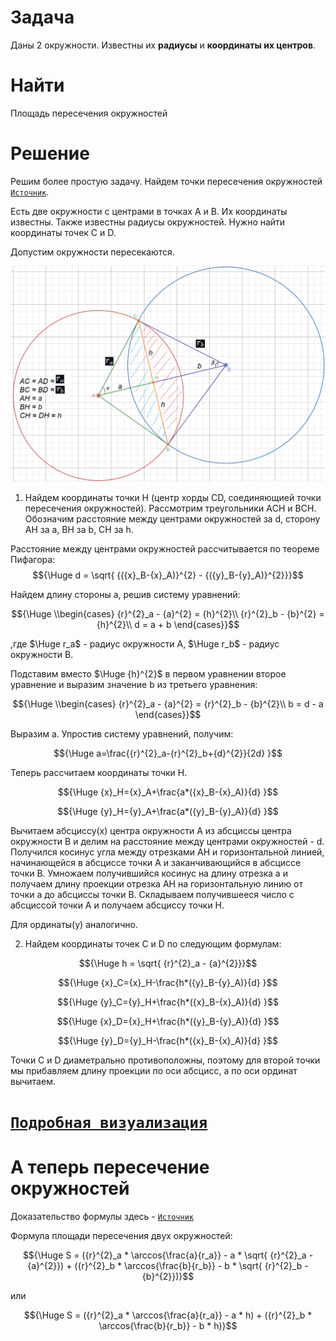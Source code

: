 Задача
=
Даны 2 окружности. Известны их **радиусы** и **координаты их центров**.

Найти
=
Площадь пересечения окружностей

Решение
=

Решим более простую задачу. Найдем точки пересечения окружностей [`Источник`](http://algolist.manual.ru/maths/geom/intersect/circlecircle2d.php).

Есть две окружности с центрами в точках A и B. Их координаты известны. Также известны радиусы окружностей. Нужно найти координаты точек C и D.

Допустим окружности пересекаются.
<p align="center">
  <img src="https://github.com/viCodexm/competitive-programming/blob/main/Вычислительная%20геометрия/Пересечение%20двух%20окружностей/Картинки/Картинкадвеокр.png" width="1000"/>
</p>

1. Найдем координаты точки H (центр хорды CD, соединяющией точки пересечения окружностей).
Рассмотрим треугольники AСH и BСH. Обозначим расстояние между центрами окружностей за d, сторону AH за a, BH за b, CH за h. 

Расстояние между центрами окружностей рассчитывается по теореме Пифагора:
$${\Huge d = \sqrt{ {({x}_B-{x}_A)}^{2} - {({y}_B-{y}_A)}^{2}}}$$

Найдем длину стороны a, решив систему уравнений:

$${\Huge \\begin{cases} 
    {r}^{2}_a - {a}^{2} = {h}^{2}\\       
    {r}^{2}_b - {b}^{2} = {h}^{2}\\  
    d = a + b
  \end{cases}}$$

,где $\Huge r_a$ - радиус окружности A, $\Huge r_b$ - радиус окружности B.

Подставим вместо $\Huge {h}^{2}$ в первом уравнении второе уравнение и выразим значение b из третьего уравнения: 

$${\Huge \\begin{cases} 
    {r}^{2}_a - {a}^{2} = {r}^{2}_b - {b}^{2}\\       
     b = d - a  
  \end{cases}}$$

Выразим а. Упростив систему уравнений, получим:

$${\Huge a=\frac{{r}^{2}_a-{r}^{2}_b+{d}^{2}}{2d} }$$

Теперь рассчитаем координаты точки H.

$${\Huge {x}_H={x}_A+\frac{a*({x}_B-{x}_A)}{d} }$$

$${\Huge {y}_H={y}_A+\frac{a*({y}_B-{y}_A)}{d} }$$


Вычитаем абсциссу(x) центра окружности A из абсциссы центра окружности B и делим на расстояние между центрами окружностей - d. Получился косинус угла между отрезками AH и горизонтальной линией, начинающейся в абсциссе точки A и заканчивающийся в абсциссе точки B. Умножаем получившийся косинус на длину отрезка а и получаем длину проекции отрезка AH на горизонтальную линию от точки а до абсциссы точки B. Складываем получившееся число с абсциссой точки A и получаем абсциссу точки H.

Для ординаты(y) аналогично.

2. Найдем координаты точек С и D по следующим формулам:

$${\Huge h = \sqrt{ {r}^{2}_a - {a}^{2}}}$$

$${\Huge {x}_C={x}_H-\frac{h*({y}_B-{y}_A)}{d} }$$

$${\Huge {y}_C={y}_H+\frac{h*({x}_B-{x}_A)}{d} }$$


$${\Huge {x}_D={x}_H+\frac{h*({y}_B-{y}_A)}{d} }$$

$${\Huge {y}_D={y}_H-\frac{h*({x}_B-{x}_A)}{d} }$$

Точки C и D диаметрально противоположны, поэтому для второй точки мы прибавляем длину проекции по оси абсцисс, а по оси ординат вычитаем.

[`Подробная визуализация`](https://www.desmos.com/calculator/e3qbfnzhje)
=
А теперь пересечение окружностей
=

Доказательство формулы здесь - [`Источник`](https://diego.assencio.com/?index=8d6ca3d82151bad815f78addf9b5c1c6)

Формула площади пересечения двух окружностей:

$${\Huge S = ({r}^{2}_a * \arccos{\frac{a}{r_a}} - a * \sqrt{ {r}^{2}_a - {a}^{2}}) + 
({r}^{2}_b * \arccos{\frac{b}{r_b}} - b * \sqrt{ {r}^{2}_b - {b}^{2}})}$$

или 

$${\Huge S = ({r}^{2}_a * \arccos{\frac{a}{r_a}} - a * h) + 
({r}^{2}_b * \arccos{\frac{b}{r_b}} - b * h)}$$
